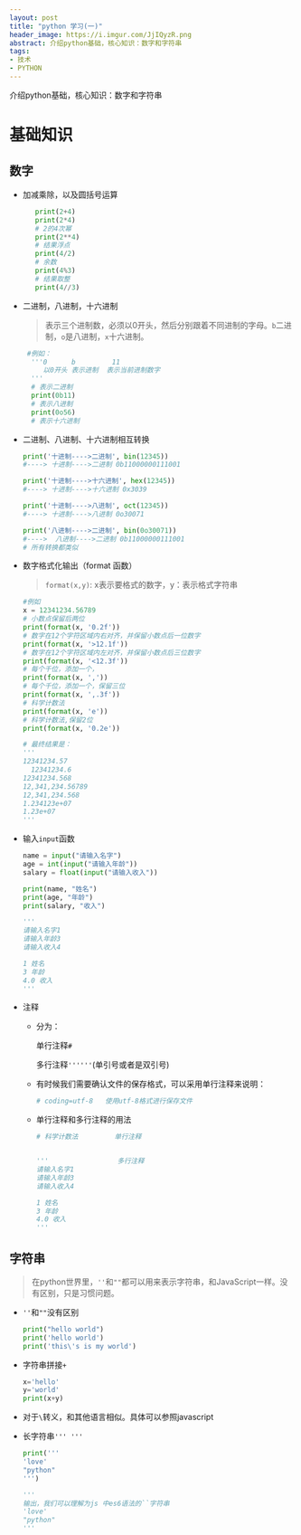 ```yaml
---
layout: post
title: "python 学习(一)"
header_image: https://i.imgur.com/JjIQyzR.png 
abstract: 介绍python基础，核心知识：数字和字符串
tags:
- 技术
- PYTHON
---
```


介绍python基础，核心知识：数字和字符串

# 基础知识

## 数字

- 加减乘除，以及圆括号运算
     ```python     
        print(2+4)
        print(2*4)
        # 2的4次幂
        print(2**4)
        # 结果浮点
        print(4/2)
        # 余数
        print(4%3)
        # 结果取整
        print(4//3)
     ```

- 二进制，八进制，十六进制

     > 表示三个进制数，必须以0开头，然后分别跟着不同进制的字母。`b`二进制，`o`是八进制，`x`十六进制。

     ```python
      #例如：
       '''0      b         11
          以0开头 表示进制  表示当前进制数字
       '''
       # 表示二进制
       print(0b11)
       # 表示八进制
       print(0o56)
       # 表示十六进制
     ```

- 二进制、八进制、十六进制相互转换

  ```python
  print('十进制---->二进制', bin(12345)) 
  #----> 十进制---->二进制 0b11000000111001
  
  print('十进制---->十六进制', hex(12345))
  #----> 十进制---->十六进制 0x3039
  
  print('十进制---->八进制', oct(12345))
  #----> 十进制---->八进制 0o30071
  
  print('八进制---->二进制', bin(0o30071))
  #---->  八进制---->二进制 0b11000000111001
  # 所有转换都类似
  ```

- 数字格式化输出（format 函数）

  > `format(x,y)`: x表示要格式的数字，y：表示格式字符串

  ```python
  #例如
  x = 12341234.56789
  # 小数点保留后两位
  print(format(x, '0.2f'))
  # 数字在12个字符区域内右对齐，并保留小数点后一位数字
  print(format(x, '>12.1f'))
  # 数字在12个字符区域内左对齐，并保留小数点后三位数字
  print(format(x, '<12.3f'))
  # 每个千位，添加一个，
  print(format(x, ','))
  # 每个千位，添加一个，保留三位
  print(format(x, ',.3f'))
  # 科学计数法
  print(format(x, 'e'))
  # 科学计数法,保留2位
  print(format(x, '0.2e'))
  
  # 最终结果是：
  '''
  12341234.57
    12341234.6
  12341234.568
  12,341,234.56789
  12,341,234.568
  1.234123e+07
  1.23e+07
  '''
  ```

- 输入`input`函数

     ```python
     name = input("请输入名字")
     age = int(input("请输入年龄"))
     salary = float(input("请输入收入"))
     
     print(name, "姓名")
     print(age, "年龄")
     print(salary, "收入")
     
     '''
     请输入名字1
     请输入年龄3
     请输入收入4
     
     1 姓名
     3 年龄
     4.0 收入
     '''
     ```

- 注释

    - 分为：

      单行注释`#`

      多行注释`''''''`(单引号或者是双引号)

    - 有时候我们需要确认文件的保存格式，可以采用单行注释来说明：

      ```python
      # coding=utf-8   使用utf-8格式进行保存文件
      ```

    - 单行注释和多行注释的用法

      ```python
      # 科学计数法         单行注释
      
      
      '''                 多行注释
      请输入名字1
      请输入年龄3
      请输入收入4
      
      1 姓名
      3 年龄
      4.0 收入
      '''
      ```

## 字符串

> 在python世界里，`''`和`""`都可以用来表示字符串，和JavaScript一样。没有区别，只是习惯问题。

- `''`和`""`没有区别

  ```python
  print("hello world")
  print('hello world')
  print('this\'s is my world')
  ```

- 字符串拼接`+`

  ```python
  x='hello'
  y='world'
  print(x+y)
  ```

- 对于`\`转义，和其他语言相似。具体可以参照javascript

- 长字符串`''' '''`

  ```python
  print('''
  'love'
  "python"
  ''')
  
  '''
  输出，我们可以理解为js 中es6语法的``字符串
  'love'
  "python"
  '''
  ```